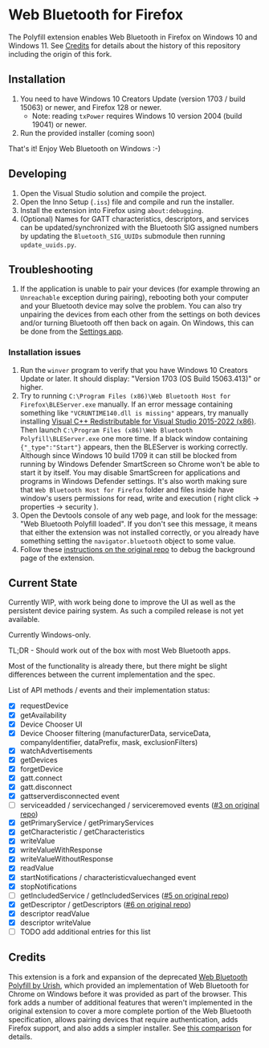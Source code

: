 # Web Bluetooth for Firefox

The Polyfill extension enables Web Bluetooth in Firefox on Windows 10 and Windows 11. See [Credits](#credits) for details about the history of this repository including the origin of this fork.

## Installation

1. You need to have Windows 10 Creators Update (version 1703 / build 15063) or newer, and Firefox 128 or newer.
    * Note: reading `txPower` requires Windows 10 version 2004 (build 19041) or newer.
2. Run the provided installer (coming soon)

That's it! Enjoy Web Bluetooth on Windows :-)

## Developing

1. Open the Visual Studio solution and compile the project.
2. Open the Inno Setup (`.iss`) file and compile and run the installer.
3. Install the extension into Firefox using `about:debugging`.
4. (Optional) Names for GATT characteristics, descriptors, and services can be updated/synchronized with the Bluetooth SIG assigned numbers by updating the `Bluetooth_SIG_UUIDs` submodule then running `update_uuids.py`.

## Troubleshooting

1. If the application is unable to pair your devices (for example throwing an `Unreachable` exception during pairing), rebooting both your computer and your Bluetooth device may solve the problem. You can also try unpairing the devices from each other from the settings on both devices and/or turning Bluetooth off then back on again. On Windows, this can be done from the [Settings app](ms-settings:bluetooth).

### Installation issues
1. Run the `winver` program to verify that you have Windows 10 Creators Update or later. It should display: "Version 1703 (OS Build 15063.413)" or higher.
2. Try to running `C:\Program Files (x86)\Web Bluetooth Host for Firefox\BLEServer.exe` manually. If an error message containing something like `"VCRUNTIME140.dll is missing"` appears, try manually installing [Visual C++ Redistributable for Visual Studio 2015-2022 (x86)](https://aka.ms/vs/17/release/vc_redist.x86.exe). Then launch `C:\Program Files (x86)\Web Bluetooth Polyfill\BLEServer.exe` one more time. If a black window containing `{"_type":"Start"}` appears, then the BLEServer is working correctly. Although since Windows 10 build 1709 it can still be blocked from running by Windows Defender SmartScreen so Chrome won't be able to start it by itself. You may disable SmartScreen for applications and programs in Windows Defender settings. It's also worth making sure that `Web Bluetooth Host for Firefox` folder and files inside have window's users permissions for read, write and execution ( right click -> properties -> security ).
3. Open the Devtools console of any web page, and look for the message: "Web Bluetooth Polyfill loaded". If you don't see this message, it means that either the extension was not installed correctly, or you already have something setting the `navigator.bluetooth` object to some value.
4. Follow these [instructions on the original repo](https://github.com/urish/web-bluetooth-polyfill/issues/21#issuecomment-308990559) to debug the background page of the extension.

## Current State

Currently WIP, with work being done to improve the UI as well as the persistent device pairing system. As such a compiled release is not yet available.

Currently Windows-only.

TL;DR - Should work out of the box with most Web Bluetooth apps.

Most of the functionality is already there, but there might be slight differences between the current implementation and the spec.

List of API methods / events and their implementation status:

- [X] requestDevice
- [X] getAvailability
- [X] Device Chooser UI
- [X] Device Chooser filtering (manufacturerData, serviceData, companyIdentifier, dataPrefix, mask, exclusionFilters)
- [X] watchAdvertisements
- [X] getDevices
- [X] forgetDevice
- [X] gatt.connect
- [X] gatt.disconnect
- [X] gattserverdisconnected event
- [ ] serviceadded / servicechanged / serviceremoved events ([#3 on original repo](https://github.com/urish/web-bluetooth-polyfill/issues/3))
- [X] getPrimaryService / getPrimaryServices
- [X] getCharacteristic / getCharacteristics
- [X] writeValue
- [X] writeValueWithResponse
- [X] writeValueWithoutResponse
- [X] readValue
- [X] startNotifications / characteristicvaluechanged event
- [X] stopNotifications
- [ ] getIncludedService / getIncludedServices ([#5 on original repo](https://github.com/urish/web-bluetooth-polyfill/issues/5))
- [X] getDescriptor / getDescriptors ([#6 on original repo](https://github.com/urish/web-bluetooth-polyfill/issues/6))
- [X] descriptor readValue
- [X] descriptor writeValue
- [ ] TODO add additional entries for this list

## Credits

This extension is a fork and expansion of the deprecated [Web Bluetooth Polyfill by Urish](https://github.com/urish/web-bluetooth-polyfill), which provided an implementation of Web Bluetooth for Chrome on Windows before it was provided as part of the browser. This fork adds a number of additional features that weren't implemented in the original extension to cover a more complete portion of the Web Bluetooth specification, allows pairing devices that require authentication, adds Firefox support, and also adds a simpler installer. See [this comparison](https://github.com/stevennyman/web-bluetooth-firefox/compare/73ba353a889ce6d7136637bd104875a3d5ee651f...master) for details.

